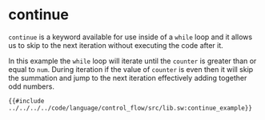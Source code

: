 # continue

`continue` is a keyword available for use inside of a `while` loop and it allows us to skip to the next iteration without executing the code after it.

In this example the `while` loop will iterate until the `counter` is greater than or equal to `num`. During iteration if the value of `counter` is even then it will skip the summation and jump to the next iteration effectively adding together odd numbers.

```sway
{{#include ../../../../code/language/control_flow/src/lib.sw:continue_example}}
```
